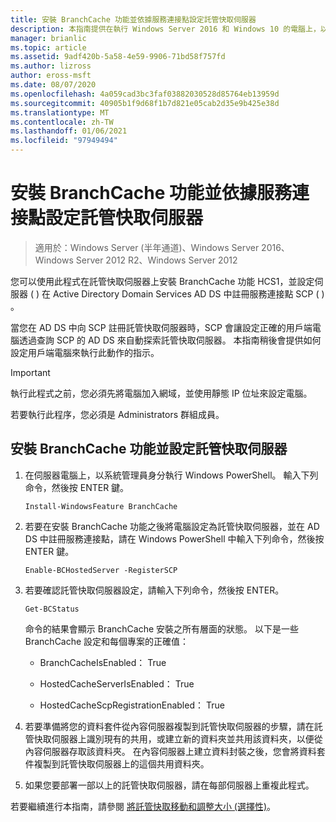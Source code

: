 ```yaml
---
title: 安裝 BranchCache 功能並依據服務連接點設定託管快取伺服器
description: 本指南提供在執行 Windows Server 2016 和 Windows 10 的電腦上，以託管快取模式部署 BranchCache 的指示。
manager: brianlic
ms.topic: article
ms.assetid: 9adf420b-5a58-4e59-9906-71bd58f757fd
ms.author: lizross
author: eross-msft
ms.date: 08/07/2020
ms.openlocfilehash: 4a059cad3bc3faf03882030528d85764eb13959d
ms.sourcegitcommit: 40905b1f9d68f1b7d821e05cab2d35e9b425e38d
ms.translationtype: MT
ms.contentlocale: zh-TW
ms.lasthandoff: 01/06/2021
ms.locfileid: "97949494"
---
```

# <a name="install-the-branchcache-feature-and-configure-the-hosted-cache-server-by-service-connection-point"></a>安裝 BranchCache 功能並依據服務連接點設定託管快取伺服器

>適用於：Windows Server (半年通道)、Windows Server 2016、Windows Server 2012 R2、Windows Server 2012

您可以使用此程式在託管快取伺服器上安裝 BranchCache 功能 HCS1，並設定伺服器 \( \) 在 Active Directory Domain Services AD DS 中註冊服務連接點 SCP \( \) 。

當您在 AD DS 中向 SCP 註冊託管快取伺服器時，SCP 會讓設定正確的用戶端電腦透過查詢 SCP 的 AD DS 來自動探索託管快取伺服器。 本指南稍後會提供如何設定用戶端電腦來執行此動作的指示。

>[!IMPORTANT]
>執行此程式之前，您必須先將電腦加入網域，並使用靜態 IP 位址來設定電腦。

若要執行此程序，您必須是 Administrators 群組成員。

## <a name="to-install-the-branchcache-feature-and-configure-the-hosted-cache-server"></a>安裝 BranchCache 功能並設定託管快取伺服器

1. 在伺服器電腦上，以系統管理員身分執行 Windows PowerShell。 輸入下列命令，然後按 ENTER 鍵。

    ```
    Install-WindowsFeature BranchCache
    ```

2.  若要在安裝 BranchCache 功能之後將電腦設定為託管快取伺服器，並在 AD DS 中註冊服務連接點，請在 Windows PowerShell 中輸入下列命令，然後按 ENTER 鍵。

    ```
    Enable-BCHostedServer -RegisterSCP
    ```

3. 若要確認託管快取伺服器設定，請輸入下列命令，然後按 ENTER。

    ```
    Get-BCStatus
    ```

    命令的結果會顯示 BranchCache 安裝之所有層面的狀態。 以下是一些 BranchCache 設定和每個專案的正確值：

    -   BranchCacheIsEnabled： True

    -   HostedCacheServerIsEnabled： True

    -   HostedCacheScpRegistrationEnabled： True

4. 若要準備將您的資料套件從內容伺服器複製到託管快取伺服器的步驟，請在託管快取伺服器上識別現有的共用，或建立新的資料夾並共用該資料夾，以便從內容伺服器存取該資料夾。 在內容伺服器上建立資料封裝之後，您會將資料套件複製到託管快取伺服器上的這個共用資料夾。

5. 如果您要部署一部以上的託管快取伺服器，請在每部伺服器上重複此程式。

若要繼續進行本指南，請參閱 [將託管快取移動和調整大小 &#40;選擇性&#41;](6-Bc-Move-Resize-Cache.md)。
